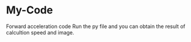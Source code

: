 # My-Code
Forward acceleration code
Run the py file and you can obtain the result of calcultion speed and image.
